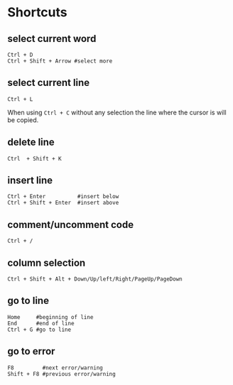 # Shortcuts

## select current word
```
Ctrl + D
Ctrl + Shift + Arrow #select more
```

## select current line
```
Ctrl + L
```
When using `Ctrl + C` without any selection the line where the cursor is will be copied.

## delete line
```
Ctrl  + Shift + K
```

## insert line
```
Ctrl + Enter          #insert below
Ctrl + Shift + Enter  #insert above
```

## comment/uncomment code
```
Ctrl + /
```

## column selection
```
Ctrl + Shift + Alt + Down/Up/left/Right/PageUp/PageDown
```

## go to line
```
Home     #beginning of line
End      #end of line
Ctrl + G #go to line
```

## go to error
```
F8         #next error/warning
Shift + F8 #previous error/warning
```
